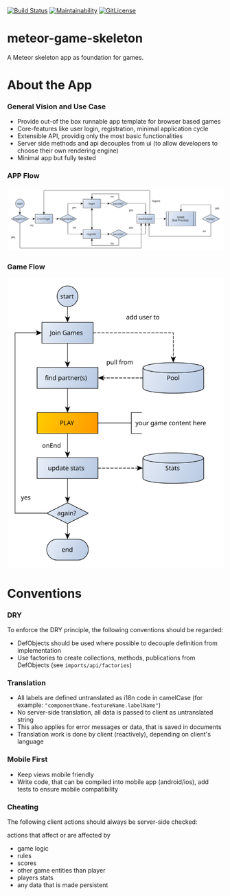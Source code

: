 [![Build Status](https://travis-ci.org/jankapunkt/meteor-game-skeleton.svg?branch=master)](https://travis-ci.org/jankapunkt/meteor-game-skeleton)
[![Maintainability](https://api.codeclimate.com/v1/badges/45bba8e2030280fd6000/maintainability)](https://codeclimate.com/github/jankapunkt/meteor-game-skeleton/maintainability)
[![GitLicense](https://gitlicense.com/badge/jankapunkt/meteor-game-skeleton)](https://gitlicense.com/license/jankapunkt/meteor-game-skeleton)


# meteor-game-skeleton

A Meteor skeleton app as foundation for games.

# About the App

### General Vision and Use Case

* Provide out-of the box runnable app template for browser based games
* Core-features like user login, registration, minimal application cycle
* Extensible API, providig only the most basic functionalities
* Server side methods and api decouples from ui (to allow developers to choose their own rendering engine)
* Minimal app but fully tested


### APP Flow

<img src="./diagrams/app-flow.svg" />

### Game Flow

<img src="./diagrams/pooling.svg" />



# Conventions

### DRY

To enforce the DRY principle, the following conventions should be regarded:

* DefObjects should be used where possible to decouple definition from implementation
* Use factories to create collections, methods, publications from DefObjects (see `imports/api/factories`)


### Translation

* All labels are defined untranslated as i18n code in camelCase (for example: `"componentName.featureName.labelName"`)
* No server-side translation, all data is passed to client as untranslated string
* This also applies for error messages or data, that is saved in documents
* Translation work is done by client (reactively), depending on client's language



### Mobile First

* Keep views mobile friendly
* Write code, that can be compiled into mobile app (android/ios), add tests to ensure mobile compatibility


### Cheating

The following client actions should always be server-side checked:

actions that affect or are affected by

* game logic
* rules
* scores
* other game entities than player
* players stats
* any data that is made persistent

